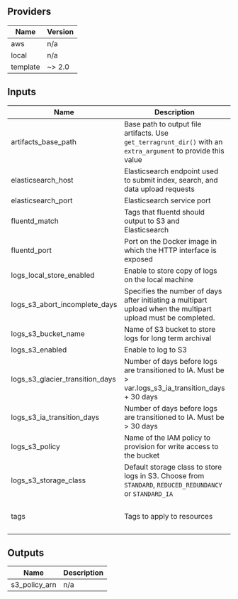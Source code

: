 ## Providers

| Name | Version |
|------|---------|
| aws | n/a |
| local | n/a |
| template | ~> 2.0 |

## Inputs

| Name | Description | Type | Default | Required |
|------|-------------|------|---------|:-----:|
| artifacts\_base\_path | Base path to output file artifacts. Use `get_terragrunt_dir()` with an `extra_argument` to provide this value | `string` | `"./"` | no |
| elasticsearch\_host | Elasticsearch endpoint used to submit index, search, and data upload requests | `any` | n/a | yes |
| elasticsearch\_port | Elasticsearch service port | `any` | n/a | yes |
| fluentd\_match | Tags that fluentd should output to S3 and Elasticsearch | `any` | n/a | yes |
| fluentd\_port | Port on the Docker image in which the HTTP interface is exposed | `number` | `4224` | no |
| logs\_local\_store\_enabled | Enable to store copy of logs on the local machine | `bool` | `false` | no |
| logs\_s3\_abort\_incomplete\_days | Specifies the number of days after initiating a multipart upload when the multipart upload must be completed. | `number` | `7` | no |
| logs\_s3\_bucket\_name | Name of S3 bucket to store logs for long term archival | `any` | n/a | yes |
| logs\_s3\_enabled | Enable to log to S3 | `bool` | `true` | no |
| logs\_s3\_glacier\_transition\_days | Number of days before logs are transitioned to IA. Must be > var.logs\_s3\_ia\_transition\_days + 30 days | `number` | `365` | no |
| logs\_s3\_ia\_transition\_days | Number of days before logs are transitioned to IA. Must be > 30 days | `number` | `90` | no |
| logs\_s3\_policy | Name of the IAM policy to provision for write access to the bucket | `string` | `"LogsS3WriteNew"` | no |
| logs\_s3\_storage\_class | Default storage class to store logs in S3. Choose from `STANDARD`, `REDUCED_REDUNDANCY` or `STANDARD_IA` | `string` | `"STANDARD"` | no |
| tags | Tags to apply to resources | `map` | <pre>{<br>  "Terraform": "true"<br>}<br></pre> | no |

## Outputs

| Name | Description |
|------|-------------|
| s3\_policy\_arn | n/a |

